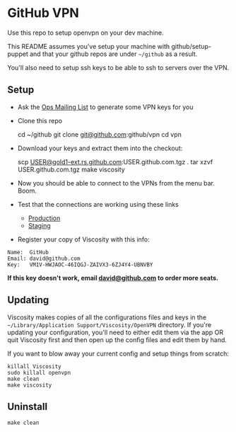 # GitHub VPN

Use this repo to setup openvpn on your dev machine.

This README assumes you've setup your machine with github/setup-puppet
and that your github repos are under `~/github` as a result.

You'll also need to setup ssh keys to be able to ssh to servers over the VPN.

## Setup

* Ask the [Ops Mailing List](mailto:ops@github.com) to generate some VPN keys for you

* Clone this repo

    cd ~/github
    git clone git@github.com:github/vpn
    cd vpn

* Download your keys and extract them into the checkout:

    scp USER@gold1-ext.rs.github.com:USER.github.com.tgz .
    tar xzvf USER.github.com.tgz
    make viscosity

* Now you should be able to connect to the VPNs from the menu bar. Boom.

* Test that the connections are working using these links

  * [Production](http://aux1.rs.github.com:9292/)
  * [Staging](http://aux1.stg.github.com:9292/)

* Register your copy of Viscosity with this info:

```
Name:  GitHub
Email: david@github.com
Key:   VM1V-HWJAOC-46IQGJ-ZAIVX3-6ZJ4Y4-UBNVBY
```

**If this key doesn't work, email david@github.com to order more seats.**

## Updating

Viscosity makes copies of all the configurations files and keys in the
`~/Library/Application Support/Viscosity/OpenVPN` directory. If you're
updating your configuration, you'll need to either edit them via the
app OR quit Viscosity first and then open up the config files and edit them
by hand.

If you want to blow away your current config and setup things from scratch:

    killall Viscosity
    sudo killall openvpn
    make clean
    make viscosity

## Uninstall

    make clean